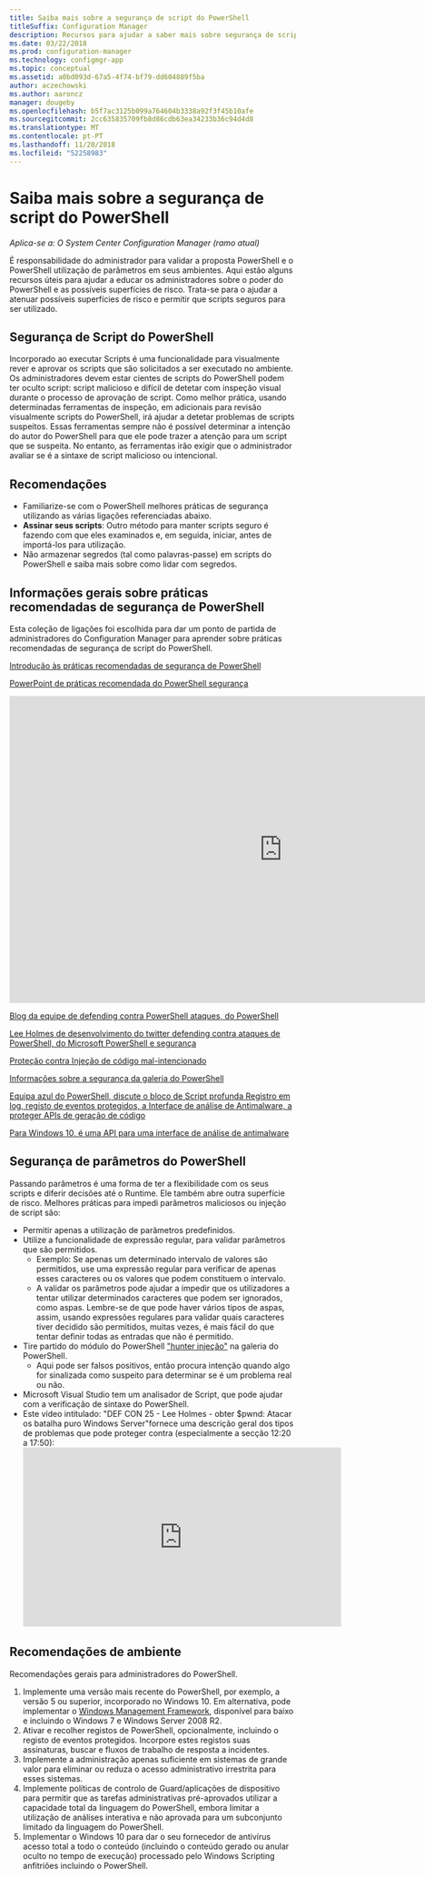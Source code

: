 ```yaml
---
title: Saiba mais sobre a segurança de script do PowerShell
titleSuffix: Configuration Manager
description: Recursos para ajudar a saber mais sobre segurança de script do PowerShell.
ms.date: 03/22/2018
ms.prod: configuration-manager
ms.technology: configmgr-app
ms.topic: conceptual
ms.assetid: a0bd093d-67a5-4f74-bf79-dd604889f5ba
author: aczechowski
ms.author: aaroncz
manager: dougeby
ms.openlocfilehash: b5f7ac3125b099a764604b3338a92f3f45b10afe
ms.sourcegitcommit: 2cc635835709fb8d86cdb63ea34233b36c94d4d8
ms.translationtype: MT
ms.contentlocale: pt-PT
ms.lasthandoff: 11/20/2018
ms.locfileid: "52258983"
---
```

# <a name="learn-more-about-powershell-script-security"></a>Saiba mais sobre a segurança de script do PowerShell

*Aplica-se a: O System Center Configuration Manager (ramo atual)*

É responsabilidade do administrador para validar a proposta PowerShell e o PowerShell utilização de parâmetros em seus ambientes. Aqui estão alguns recursos úteis para ajudar a educar os administradores sobre o poder do PowerShell e as possíveis superfícies de risco. Trata-se para o ajudar a atenuar possíveis superfícies de risco e permitir que scripts seguros para ser utilizado.

## <a name="powershell-script-security"></a>Segurança de Script do PowerShell
Incorporado ao executar Scripts é uma funcionalidade para visualmente rever e aprovar os scripts que são solicitados a ser executado no ambiente. Os administradores devem estar cientes de scripts do PowerShell podem ter oculto script: script malicioso e difícil de detetar com inspeção visual durante o processo de aprovação de script. Como melhor prática, usando determinadas ferramentas de inspeção, em adicionais para revisão visualmente scripts do PowerShell, irá ajudar a detetar problemas de scripts suspeitos. Essas ferramentas sempre não é possível determinar a intenção do autor do PowerShell para que ele pode trazer a atenção para um script que se suspeita. No entanto, as ferramentas irão exigir que o administrador avaliar se é a sintaxe de script malicioso ou intencional.

## <a name="recommendations"></a>Recomendações
- Familiarize-se com o PowerShell melhores práticas de segurança utilizando as várias ligações referenciadas abaixo.
- **Assinar seus scripts**: Outro método para manter scripts seguro é fazendo com que eles examinados e, em seguida, iniciar, antes de importá-los para utilização.
- Não armazenar segredos (tal como palavras-passe) em scripts do PowerShell e saiba mais sobre como lidar com segredos.


## <a name="general-information-about-powershell-security-best-practices"></a>Informações gerais sobre práticas recomendadas de segurança de PowerShell

Esta coleção de ligações foi escolhida para dar um ponto de partida de administradores do Configuration Manager para aprender sobre práticas recomendadas de segurança de script do PowerShell.  

[Introdução às práticas recomendadas de segurança de PowerShell](https://blogs.msdn.microsoft.com/powershell/2013/12/16/powershell-security-best-practices/ )

[PowerPoint de práticas recomendada do PowerShell segurança](https://msdnshared.blob.core.windows.net/media/MSDNBlogsFS/prod.evol.blogs.msdn.com/CommunityServer.Blogs.Components.WeblogFiles/00/00/00/63/74/metablogapi/1055.PowerShell-Security-Best-Practices_3CA24C32.pptx)

<iframe src="https://channel9.msdn.com/Events/Blue-Hat-Security-Briefings/BlueHat-Security-Briefings-Fall-2013-Sessions/PowerShell-Best-Practices/player" width="960" height="540" allowFullScreen frameBorder="0"></iframe>

[Blog da equipe de defending contra PowerShell ataques, do PowerShell](https://blogs.msdn.microsoft.com/powershell/2017/10/23/defending-against-powershell-attacks/)

[Lee Holmes de desenvolvimento do twitter defending contra ataques de PowerShell, do Microsoft PowerShell e segurança](https://twitter.com/Lee_Holmes/status/922462821081694208)

[Proteção contra Injeção de código mal-intencionado](https://blogs.msdn.microsoft.com/powershell/2006/11/22/protecting-against-malicious-code-injection/)

[Informações sobre a segurança da galeria do PowerShell](https://blogs.msdn.microsoft.com/powershell/2015/08/06/powershell-gallery-new-security-scan/)

[Equipa azul do PowerShell, discute o bloco de Script profunda Registro em log, registo de eventos protegidos, a Interface de análise de Antimalware, a proteger APIs de geração de código](https://blogs.msdn.microsoft.com/powershell/2015/06/09/powershell-the-blue-team/)

[Para Windows 10, é uma API para uma interface de análise de antimalware](https://cloudblogs.microsoft.com/microsoftsecure/2015/06/09/windows-10-to-offer-application-developers-new-malware-defenses/?source=mmpc)

## <a name="powershell-parameters-security"></a>Segurança de parâmetros do PowerShell
Passando parâmetros é uma forma de ter a flexibilidade com os seus scripts e diferir decisões até o Runtime. Ele também abre outra superfície de risco. Melhores práticas para impedi parâmetros maliciosos ou injeção de script são:

- Permitir apenas a utilização de parâmetros predefinidos.
- Utilize a funcionalidade de expressão regular, para validar parâmetros que são permitidos.
    - Exemplo: Se apenas um determinado intervalo de valores são permitidos, use uma expressão regular para verificar de apenas esses caracteres ou os valores que podem constituem o intervalo.
    - A validar os parâmetros pode ajudar a impedir que os utilizadores a tentar utilizar determinados caracteres que podem ser ignorados, como aspas. Lembre-se de que pode haver vários tipos de aspas, assim, usando expressões regulares para validar quais caracteres tiver decidido são permitidos, muitas vezes, é mais fácil do que tentar definir todas as entradas que não é permitido.
- Tire partido do módulo do PowerShell ["hunter injeção"](https://www.powershellgallery.com/packages/InjectionHunter/1.0.0) na galeria do PowerShell.
    - Aqui pode ser falsos positivos, então procura intenção quando algo for sinalizada como suspeito para determinar se é um problema real ou não. 
- Microsoft Visual Studio tem um analisador de Script, que pode ajudar com a verificação de sintaxe do PowerShell.
- Este vídeo intitulado: "DEF CON 25 - Lee Holmes - obter $pwnd: Atacar os batalha puro Windows Server"fornece uma descrição geral dos tipos de problemas que pode proteger contra (especialmente a secção 12:20 a 17:50):     <iframe width="560" height="315" src="https://www.youtube.com/embed/ahxMOAAani8" frameborder="0" allow="autoplay; encrypted-media" allowfullscreen></iframe>

## <a name="environment-recommendations"></a>Recomendações de ambiente
Recomendações gerais para administradores do PowerShell.
1. Implemente uma versão mais recente do PowerShell, por exemplo, a versão 5 ou superior, incorporado no Windows 10. Em alternativa, pode implementar o [Windows Management Framework](https://www.microsoft.com/en-us/download/details.aspx?id=54616), disponível para baixo e incluindo o Windows 7 e Windows Server 2008 R2. 
2. Ativar e recolher registos de PowerShell, opcionalmente, incluindo o registo de eventos protegidos. Incorpore estes registos suas assinaturas, buscar e fluxos de trabalho de resposta a incidentes.
3. Implemente a administração apenas suficiente em sistemas de grande valor para eliminar ou reduza o acesso administrativo irrestrita para esses sistemas.
4. Implemente políticas de controlo de Guard/aplicações de dispositivo para permitir que as tarefas administrativas pré-aprovados utilizar a capacidade total da linguagem do PowerShell, embora limitar a utilização de análises interativa e não aprovada para um subconjunto limitado da linguagem do PowerShell.
5. Implementar o Windows 10 para dar o seu fornecedor de antivírus acesso total a todo o conteúdo (incluindo o conteúdo gerado ou anular oculto no tempo de execução) processado pelo Windows Scripting anfitriões incluindo o PowerShell.